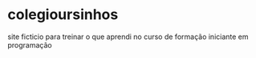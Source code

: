 # colegioursinhos
site ficticio para treinar o que aprendi no curso de formação iniciante em programação
